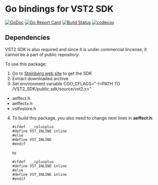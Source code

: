 # Go bindings for VST2 SDK

[![GoDoc](https://godoc.org/github.com/pipelined/vst2?status.svg)](https://godoc.org/github.com/pipelined/vst2)
[![Go Report Card](https://goreportcard.com/badge/github.com/pipelined/vst2)](https://goreportcard.com/report/github.com/pipelined/vst2)
[![Build Status](https://travis-ci.org/pipelined/vst2.svg?branch=master)](https://travis-ci.org/pipelined/vst2)
[![codecov](https://codecov.io/gh/pipelined/vst2/branch/master/graph/badge.svg)](https://codecov.io/gh/pipelined/vst2)

## Dependencies 

VST2 SDK is also required and since it is under commercial lincense, it cannot be a part of public repository. 

To use this package:

1. Go to [Steinberg web site](https://www.steinberg.net/en/company/developers.html) to get the SDK
2. Extract downloaded archive
3. Set environment variable CGO_CFLAGS="-I<PATH TO /VST2_SDK/public.sdk/source/vst2.x>"
* aeffect.h
* aeffectx.h
* vstfxstore.h
4. To build this package, you also need to change next lines in **aeffect.h**:
    ```
    #ifdef  __cplusplus
    #define VST_INLINE inline
    #else
    #define VST_INLINE 
    #endif
    ```
    to 
    ```
    #ifdef  __cplusplus
    #define VST_INLINE inline
    #else
    #define VST_INLINE inline
    #endif
    ```
